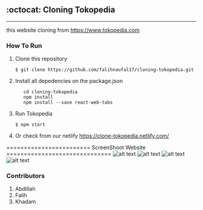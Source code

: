 ## :octocat: Cloning Tokopedia
---
this website cloning from https://www.tokopedia.com

### How To Run

1. Clone this repository
   ```
   $ git clone https://github.com/falihnaufal17/cloning-tokopedia.git
   ```
2. Install all depedencies on the package.json
   ```
      cd cloning-tokopedia 
      npm install
      npm install --save react-web-tabs

   ```
3. Run Tokopedia
   ```
   $ npm start
   ```
4. Or check from our netlify https://clone-tokopedia.netlify.com/

======================== ScreenShoot Website ==============================
![alt text](https://github.com/falihnaufal17/cloning-tokopedia/blob/master/Screenshoot/Home.JPG)
![alt text](https://github.com/falihnaufal17/cloning-tokopedia/blob/master/Screenshoot/detail.JPG)
![alt text](https://github.com/falihnaufal17/cloning-tokopedia/blob/master/Screenshoot/cardlist.JPG)
![alt text](https://github.com/falihnaufal17/cloning-tokopedia/blob/master/Screenshoot/transaksi.JPG)

### Contributors

1. Abdillah
2. Falih
3. Khadam
